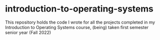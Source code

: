 # introduction-to-operating-systems
This repository holds the code I wrote for all the projects completed in my Introduction to Operating Systems course, (being) taken first semester senior year (Fall 2022)
